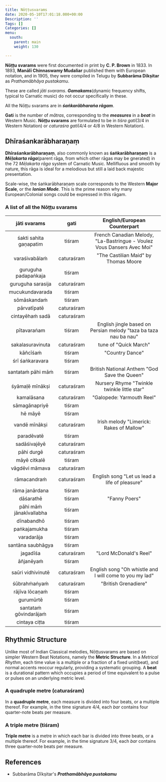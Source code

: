 ```yaml
---
title: Nōṭṭusvarams
date: 2020-05-10T17:01:18.000+00:00
Description: ''
Tags: []
Categories: []
menu:
  south:
    parent: main
    weight: 130

---
```

**Nōṭṭu svarams** were first documented in print by **C. P. Brown** in
1833. In 1893, **Manālī Chinnaswamy Mudaliar** published them with
European notation, and in 1905, they were compiled in Telugu by
**Subbarāma Dīkṣitar** as *Prathamābhāya pustakamu*.

These are called *jāti svarams*. ***Gamakams***(dynamic frequency
shifts, typical to Carnatic music) do not occur specifically in these.

All the Nōṭṭu svarams are in ***śaṅkarābharaṅa rāgam***.

**Gati** is the number of *mātras*, corresponding to the ***measures***
in a ***beat*** in Western Music. **Nōṭṭu svarams** are formulated to be
in *tiśra gati*(3/4 in Western Notation) or *caturaśra gati*(4/4 or 4/8
in Western Notation).

Dhīraśankarābharaṇaṃ
---------------------

**Dhīraśankarābharaṇaṃ**, also commonly known as **śaṅkarābharaṇaṃ** is
a ***Mēḷakarta rāga***(parent rāga, from which other rāgas may be
gnerated) in the 72 *Mēḷakarta rāga* system of Carnatic Music.
Mellifluous and smooth by nature, this rāga is ideal for a melodious but
still a laid back majestic presentation.

Scale-wise, the śaṅkarābharaṇaṃ scale corresponds to the Western **Major
Scale**, or the ***Ionian Mode***. This is the prime reason why many
European/Colonial songs could be expressed in this rāgam.

### A list of all the Nōṭṭu svarams

| **jāti svarams** | **gati** |  **English/European Counterpart**|  
|:-------:| :------: |:------------------:|
|   śakti sahita gaṇapatim |      tiśram  |  French Canadian Melody, \"La-Bastringue - Voulez Vous Dansers Avec Moi\"  |
|        varaśivabālaṁ |        caturaśram |  \"The Castilian Maid\" by Thomas Moore|
|  guruguha padapaṅkaja  |     tiśram    |      |
|      guruguha sarasija |     caturaśram |      |
|       mucukundavarada  |       tiśram   |      |
|         sōmāskandaṁ    |       tiśram   |      |
|         pārvatīpatē    |     caturaśram |      |
|       cintayēhaṁ sadā  |     caturaśram |      |
|         pītavaraṅam    |       tiśram   | English jingle based on Persian melody \"taza ba taza nau ba nau\"|
|      sakalasuravinuta  |     caturaśram | tune of \"Quick March\" |
|          kāñcīśaṁ      |       tiśram   | \"Country Dance\"|
|       śrī śaṅkaravara  |       tiśram   | |
|      santataṁ pāhi māṁ |       tiśram   | British National Anthem \"God Save the Queen\"|
|       śyāmaḷē mīnākṣi  |     caturaśram | Nursery Rhyme \"Twinkle twinkle little star\" |
|         kamalāsana     |     caturaśram | \"Galopede: Yarmouth Reel\" |
|        sāmagānapriyē   |       tiśram |    |
|           hē māyē      |       tiśram |    |
|        vandē mīnākṣi   |     caturaśram | Irish melody \"Limerick: Rakes of Mallow\"|
|         paradēvatē     |       tiśram    | |
|        sadāśivajēyē    |     caturaśram  | |
|         pāhi durgē     |     caturaśram  | |
|        māyē citkalē    |       tiśram    | |
|       vāgdēvi māmava   |     caturaśram  | |
|         rāmacandraṁ    |     caturaśram | English song \"Let us lead a life of pleasure\" |
|       rāma janārdana   |       tiśram    |  |
|          dāśarathē     |       tiśram   | \"Fanny Poers\"|
|   pāhi māṁ jānakīvallabha |     tiśram    | |
|         dīnabandhō     |       tiśram    | |
|        paṅkajamukha    |       tiśram    | |
|         varadarāja     |       tiśram    | |
|      santāna saubhāgya |       tiśram    | |
|          jagadīśa      |     caturaśram  |\"Lord McDonald's Reel\"|
|          āñjanēyaṁ     |       tiśram    | |
|      saūri vidhivinutē |     caturaśram | English song \"Oh whistle and I will come to you my lad\"|
|        śūbrahṁaṅyaṁ    |     caturaśram | \"British Grenadiere\"|
|       rājīva lōcaṇaṁ   |       tiśram    | |
|          gurumūrtē     |       tiśram    | |
|    santataṁ gōvindarājaṁ |      tiśram    | |
|        cintaya ciṭta    |      tiśram    | |

Rhythmic Structure
-------------------

Unlike most of Indian Classical melodies, Nōṭṭusvarams are based on simpler Western Beat Notations, namely the **Metric Structure**. In a *Metrical Rhythm*, each time value is a multiple or a fraction of a fixed unit(beat), and normal accents reoccur regularly, providing a systematic grouping. A **beat** is a durational pattern which occupies a period of time equivalent to a pulse or pulses on an underlying metric level.

### A quadruple metre (caturaśram)

In a **quadruple metre**, each measure is divided into four beats, or a multiple thereof. For example, in the time signature 4/4, each *bar* contains four quarter-note beats per measure.

### A triple metre (tiśram)

**Triple metre** is a metre in which each bar is divided into three beats, or a multiple thereof. For example, in the time signature 3/4, each *bar* contains three quarter-note beats per measure.

References
-------------

- Subbarāma Dīkṣitar's ***Prathamābhāya pustakamu***